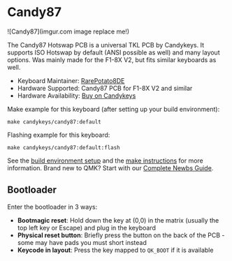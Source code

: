 # Candy87

![Candy87](imgur.com image replace me!)

The Candy87 Hotswap PCB is a universal TKL PCB by Candykeys.
It supports ISO Hotswap by default (ANSI possible as well) and many layout options.
Was mainly made for the F1-8X V2, but fits similar keyboards as well.

* Keyboard Maintainer: [RarePotato8DE](https://github.com/rarepotato8de)
* Hardware Supported: Candy87 PCB for F1-8X V2 and similar
* Hardware Availability: [Buy on Candykeys](https://candykeys.com/)

Make example for this keyboard (after setting up your build environment):

    make candykeys/candy87:default

Flashing example for this keyboard:

    make candykeys/candy87:default:flash

See the [build environment setup](https://docs.qmk.fm/#/getting_started_build_tools) and the [make instructions](https://docs.qmk.fm/#/getting_started_make_guide) for more information. Brand new to QMK? Start with our [Complete Newbs Guide](https://docs.qmk.fm/#/newbs).

## Bootloader

Enter the bootloader in 3 ways:

* **Bootmagic reset**: Hold down the key at (0,0) in the matrix (usually the top left key or Escape) and plug in the keyboard
* **Physical reset button**: Briefly press the button on the back of the PCB - some may have pads you must short instead
* **Keycode in layout**: Press the key mapped to `QK_BOOT` if it is available
